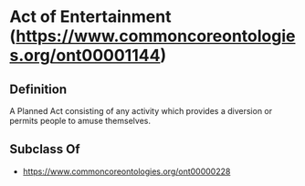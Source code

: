 # Act of Entertainment (https://www.commoncoreontologies.org/ont00001144)

## Definition
A Planned Act consisting of any activity which provides a diversion or permits people to amuse themselves.

## Subclass Of
- https://www.commoncoreontologies.org/ont00000228

